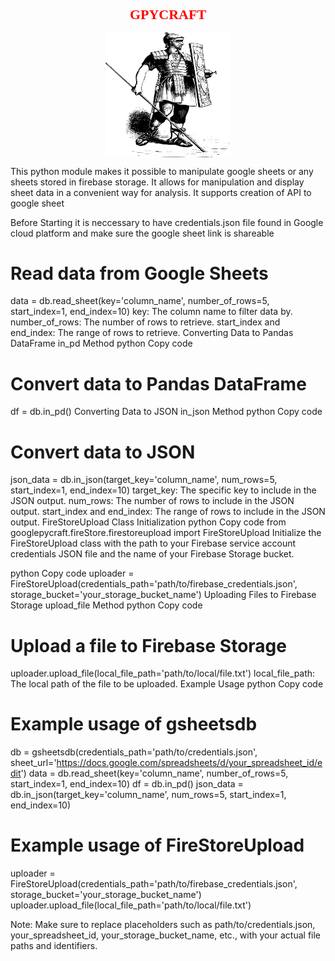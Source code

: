 <link href='https://fonts.googleapis.com/css?family=MedievalSharp' rel='stylesheet'>

<h1 align="center" style="color: red; font-family: 'MedievalSharp'; font-size: 22px;">GPYCRAFT</h1>




<p align="center">
    <img src="https://raw.githubusercontent.com/Fru404/Web/main/1497441839.svg" alt="SVG" style="width: 200px; height: 200px; display: block; margin: 0 auto;">
</p>


This python module makes it possible to manipulate google sheets or any sheets stored in firebase storage. It allows for manipulation and display sheet data in a convenient way for analysis. It supports creation of API to google sheet

Before Starting it is neccessary to have credentials.json file found in Google cloud platform and make sure the google sheet link is shareable




# Read data from Google Sheets
data = db.read_sheet(key='column_name', number_of_rows=5, start_index=1, end_index=10)
key: The column name to filter data by.
number_of_rows: The number of rows to retrieve.
start_index and end_index: The range of rows to retrieve.
Converting Data to Pandas DataFrame
in_pd Method
python
Copy code
# Convert data to Pandas DataFrame
df = db.in_pd()
Converting Data to JSON
in_json Method
python
Copy code
# Convert data to JSON
json_data = db.in_json(target_key='column_name', num_rows=5, start_index=1, end_index=10)
target_key: The specific key to include in the JSON output.
num_rows: The number of rows to include in the JSON output.
start_index and end_index: The range of rows to include in the JSON output.
FireStoreUpload Class
Initialization
python
Copy code
from googlepycraft.fireStore.firestoreupload import FireStoreUpload
Initialize the FireStoreUpload class with the path to your Firebase service account credentials JSON file and the name of your Firebase Storage bucket.

python
Copy code
uploader = FireStoreUpload(credentials_path='path/to/firebase_credentials.json', storage_bucket='your_storage_bucket_name')
Uploading Files to Firebase Storage
upload_file Method
python
Copy code
# Upload a file to Firebase Storage
uploader.upload_file(local_file_path='path/to/local/file.txt')
local_file_path: The local path of the file to be uploaded.
Example Usage
python
Copy code
# Example usage of gsheetsdb
db = gsheetsdb(credentials_path='path/to/credentials.json', sheet_url='https://docs.google.com/spreadsheets/d/your_spreadsheet_id/edit')
data = db.read_sheet(key='column_name', number_of_rows=5, start_index=1, end_index=10)
df = db.in_pd()
json_data = db.in_json(target_key='column_name', num_rows=5, start_index=1, end_index=10)

# Example usage of FireStoreUpload
uploader = FireStoreUpload(credentials_path='path/to/firebase_credentials.json', storage_bucket='your_storage_bucket_name')
uploader.upload_file(local_file_path='path/to/local/file.txt')

Note: Make sure to replace placeholders such as path/to/credentials.json, your_spreadsheet_id, your_storage_bucket_name, etc., with your actual file paths and identifiers.